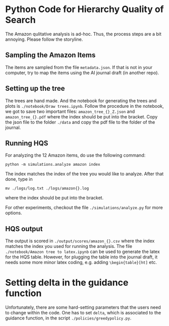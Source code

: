 # Python Code for Hierarchy Quality of Search

The Amazon qulitative analysis is ad-hoc. 
Thus, the process steps are a bit annoying. Please follow the storyline.

## Sampling the Amazon Items    
The items are sampled from the file `metadata.json`. 
If that is not in your computer, try to map the items using the AI journal draft (in another repo).

## Setting up the tree
The trees are hand made.
And the notebook for generating the trees and plots is `./notebook/Draw trees.ipynb`.
Follow the procedure in the notebook, we got to save two important files:
`amazon_tree_{}_Z.json` and `amazon_tree_{}.pdf` where the index should be put into the bracket.
Copy the json file to the folder `./data` and copy the pdf file to the folder of the journal.

## Running HQS
For analyzing the 12 Amazon items, do use the following command:
```
python -m simulations.analyze amazon index
```
The index matches the index of the tree you would like to analyze.
After that done, type in 
```
mv ./logs/log.txt ./logs/amazon{}.log
```
where the index should be put into the bracket.

For other experiments, checkout the file `./simulations/analyze.py` for more options.


## HQS output
The output is scored in `./output/scores/amazon_{}.csv` where the index matches the index you used for running the analysis.
The file `./notebook/Amazon tree to latex.ipynb` can be used to generate the latex for the HQS table.
However, for plugging the table into the journal draft, it needs some more minor latex coding, e.g. adding `\begin{table}[ht]` etc.






# Setting delta in the guidance function
Unfortunately, there are some hard-setting parameters that the users need to change within the code.
One has to set `delta`, which is associated to the guidance function, in the script `./policies/greedypolicy.py`.

